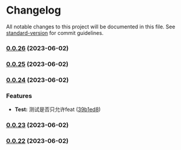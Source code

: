# Changelog

All notable changes to this project will be documented in this file. See [standard-version](https://github.com/conventional-changelog/standard-version) for commit guidelines.

### [0.0.26](https://github.com/HikeBao/mock/compare/v0.0.25...v0.0.26) (2023-06-02)

### [0.0.25](https://github.com/HikeBao/mock/compare/v0.0.24...v0.0.25) (2023-06-02)

### [0.0.24](https://github.com/HikeBao/mock/compare/v0.0.23...v0.0.24) (2023-06-02)


### Features

* **Test:** 测试是否只允许feat ([39b1ed8](https://github.com/HikeBao/mock/commit/39b1ed846544cb098be51df890fed7fc3c7df5b7))

### [0.0.23](https://github.com/HikeBao/mock/compare/v0.0.22...v0.0.23) (2023-06-02)

### [0.0.22](https://github.com/HikeBao/mock/compare/v0.0.21...v0.0.22) (2023-06-02)
